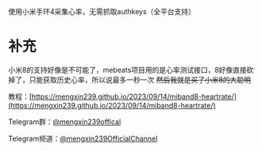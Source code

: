 使用小米手环4采集心率，无需抓取authkeys（全平台支持）

# 补充

小米8的支持好像是不可能了，mebeats项目用的是心率测试接口，8好像直接砍掉了，只能获取历史心率，所以说最多一秒一次 ~~然后我就是买了小米8的大聪明~~

教程：[https://mengxin239.github.io/2023/09/14/miband8-heartrate/](https://mengxin239.github.io/2023/09/14/miband8-heartrate/)

Telegram群：[@mengxin239offical](https://t.me/mengxin239offical)

Telegram频道：[@mengxin239OfficialChannel](https://t.me/mengxin239OfficialChannel)

